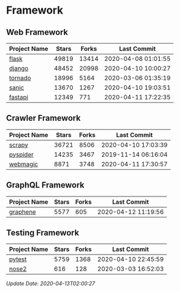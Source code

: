 # Framework

## Web Framework

| Project Name | Stars | Forks | Last Commit |
| ------------ | ----- | ----- | ----------- |
| [flask](https://github.com/pallets/flask) | 49819 | 13414 | 2020-04-08 01:01:55 |
| [django](https://github.com/django/django) | 48452 | 20998 | 2020-04-10 10:00:27 |
| [tornado](https://github.com/tornadoweb/tornado) | 18996 | 5164 | 2020-03-06 01:35:19 |
| [sanic](https://github.com/huge-success/sanic) | 13670 | 1267 | 2020-04-10 19:03:51 |
| [fastapi](https://github.com/tiangolo/fastapi) | 12349 | 771 | 2020-04-11 17:22:35 |

## Crawler Framework

| Project Name | Stars | Forks | Last Commit |
| ------------ | ----- | ----- | ----------- |
| [scrapy](https://github.com/scrapy/scrapy) | 36721 | 8506 | 2020-04-10 17:03:39 |
| [pyspider](https://github.com/binux/pyspider) | 14235 | 3467 | 2019-11-14 06:16:04 |
| [webmagic](https://github.com/code4craft/webmagic) | 8871 | 3748 | 2020-04-11 17:30:57 |

## GraphQL Framework

| Project Name | Stars | Forks | Last Commit |
| ------------ | ----- | ----- | ----------- |
| [graphene](https://github.com/graphql-python/graphene) | 5577 | 605 | 2020-04-12 11:19:56 |

## Testing Framework

| Project Name | Stars | Forks | Last Commit |
| ------------ | ----- | ----- | ----------- |
| [pytest](https://github.com/pytest-dev/pytest) | 5759 | 1368 | 2020-04-10 22:45:59 |
| [nose2](https://github.com/nose-devs/nose2) | 616 | 128 | 2020-03-03 16:52:03 |

*Update Date: 2020-04-13T02:00:27*
